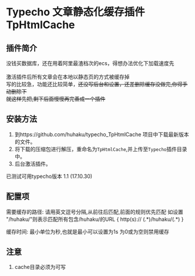# Typecho 文章静态化缓存插件 TpHtmlCache

## 插件简介

没钱买数据库，还在用着阿里最渣档次的ecs，得想办法优化下加载速度先<br>
<br>
激活插件后所有文章会在本地以静态页的方式被缓存掉<br>
写的比较急，功能还比较简单，<del>还没写后台和设置<del>，还差删除缓存没做完,你得手动删除下<br>
就这样先把,剩下后面慢慢再完善成一个插件<br>

## 安装方法

1. 到https://github.com/huhaku/typecho_TpHtmlCache 项目中下载最新版本的文件。<br>
2. 将下载的压缩包进行解压，重命名为`TpHtmlCache`,并上传至`Typecho`插件目录中。<br>
3. 后台激活插件。<br>

已测试可用typecho版本 1.1 (17.10.30)<br>

## 配置项
需要缓存的路径:
	请用英文逗号分隔,从前往后匹配,前面的规则优先匹配
	如设置 "/huhaku/"则表示匹配所有包含/huhaku/的URL { http(s):// (.\*)/huhaku/(.\*) }
	
缓存时间:
	最小单位为秒,也就是最小可以设置为1s
	为0或为空则禁用缓存
	
## 注意

1. cache目录必须为可写

